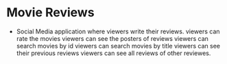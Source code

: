 # Movie Reviews
- Social Media application where viewers write their reviews.
viewers can rate the movies
viewers can see the posters of reviews
viewers can search movies by id
viewers can search movies by title
viewers can see their previous reviews
viewers can see all reviews of other reviewes.
